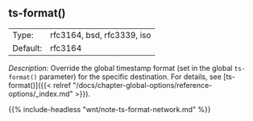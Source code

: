 ---
---
<!-- DISCLAIMER: This file is based on the syslog-ng Open Source Edition documentation https://github.com/balabit/syslog-ng-ose-guides/commit/2f4a52ee61d1ea9ad27cb4f3168b95408fddfdf2 and is used under the terms of The syslog-ng Open Source Edition Documentation License. The file has been modified by Axoflow. -->

## ts-format()

|          |                            |
| -------- | -------------------------- |
| Type:    | rfc3164, bsd, rfc3339, iso |
| Default: | rfc3164                    |

*Description:* Override the global timestamp format (set in the global `ts-format()` parameter) for the specific destination. For details, see [ts-format()]({{< relref "/docs/chapter-global-options/reference-options/_index.md" >}}).

{{% include-headless "wnt/note-ts-format-network.md" %}}

